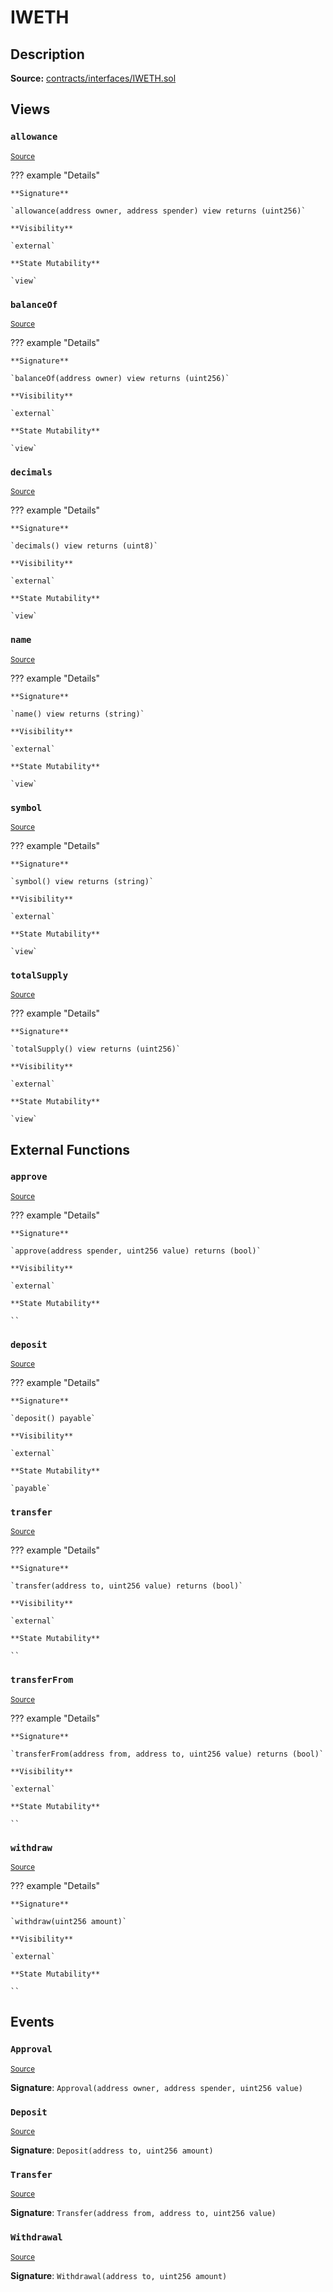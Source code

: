 # IWETH

## Description

**Source:** [contracts/interfaces/IWETH.sol](https://github.com/Synthetixio/synthetix/tree/v2.97.2-alpha/contracts/interfaces/IWETH.sol)

## Views

### `allowance`

<sub>[Source](https://github.com/Synthetixio/synthetix/tree/v2.97.2-alpha/contracts/interfaces/IWETH.sol#L16)</sub>

??? example "Details"

    **Signature**

    `allowance(address owner, address spender) view returns (uint256)`

    **Visibility**

    `external`

    **State Mutability**

    `view`

### `balanceOf`

<sub>[Source](https://github.com/Synthetixio/synthetix/tree/v2.97.2-alpha/contracts/interfaces/IWETH.sol#L14)</sub>

??? example "Details"

    **Signature**

    `balanceOf(address owner) view returns (uint256)`

    **Visibility**

    `external`

    **State Mutability**

    `view`

### `decimals`

<sub>[Source](https://github.com/Synthetixio/synthetix/tree/v2.97.2-alpha/contracts/interfaces/IWETH.sol#L9)</sub>

??? example "Details"

    **Signature**

    `decimals() view returns (uint8)`

    **Visibility**

    `external`

    **State Mutability**

    `view`

### `name`

<sub>[Source](https://github.com/Synthetixio/synthetix/tree/v2.97.2-alpha/contracts/interfaces/IWETH.sol#L5)</sub>

??? example "Details"

    **Signature**

    `name() view returns (string)`

    **Visibility**

    `external`

    **State Mutability**

    `view`

### `symbol`

<sub>[Source](https://github.com/Synthetixio/synthetix/tree/v2.97.2-alpha/contracts/interfaces/IWETH.sol#L7)</sub>

??? example "Details"

    **Signature**

    `symbol() view returns (string)`

    **Visibility**

    `external`

    **State Mutability**

    `view`

### `totalSupply`

<sub>[Source](https://github.com/Synthetixio/synthetix/tree/v2.97.2-alpha/contracts/interfaces/IWETH.sol#L12)</sub>

??? example "Details"

    **Signature**

    `totalSupply() view returns (uint256)`

    **Visibility**

    `external`

    **State Mutability**

    `view`

## External Functions

### `approve`

<sub>[Source](https://github.com/Synthetixio/synthetix/tree/v2.97.2-alpha/contracts/interfaces/IWETH.sol#L21)</sub>

??? example "Details"

    **Signature**

    `approve(address spender, uint256 value) returns (bool)`

    **Visibility**

    `external`

    **State Mutability**

    ``

### `deposit`

<sub>[Source](https://github.com/Synthetixio/synthetix/tree/v2.97.2-alpha/contracts/interfaces/IWETH.sol#L30)</sub>

??? example "Details"

    **Signature**

    `deposit() payable`

    **Visibility**

    `external`

    **State Mutability**

    `payable`

### `transfer`

<sub>[Source](https://github.com/Synthetixio/synthetix/tree/v2.97.2-alpha/contracts/interfaces/IWETH.sol#L19)</sub>

??? example "Details"

    **Signature**

    `transfer(address to, uint256 value) returns (bool)`

    **Visibility**

    `external`

    **State Mutability**

    ``

### `transferFrom`

<sub>[Source](https://github.com/Synthetixio/synthetix/tree/v2.97.2-alpha/contracts/interfaces/IWETH.sol#L23)</sub>

??? example "Details"

    **Signature**

    `transferFrom(address from, address to, uint256 value) returns (bool)`

    **Visibility**

    `external`

    **State Mutability**

    ``

### `withdraw`

<sub>[Source](https://github.com/Synthetixio/synthetix/tree/v2.97.2-alpha/contracts/interfaces/IWETH.sol#L32)</sub>

??? example "Details"

    **Signature**

    `withdraw(uint256 amount)`

    **Visibility**

    `external`

    **State Mutability**

    ``

## Events

### `Approval`

<sub>[Source](https://github.com/Synthetixio/synthetix/tree/v2.97.2-alpha/contracts/interfaces/IWETH.sol#L36)</sub>

**Signature**: `Approval(address owner, address spender, uint256 value)`

### `Deposit`

<sub>[Source](https://github.com/Synthetixio/synthetix/tree/v2.97.2-alpha/contracts/interfaces/IWETH.sol#L37)</sub>

**Signature**: `Deposit(address to, uint256 amount)`

### `Transfer`

<sub>[Source](https://github.com/Synthetixio/synthetix/tree/v2.97.2-alpha/contracts/interfaces/IWETH.sol#L35)</sub>

**Signature**: `Transfer(address from, address to, uint256 value)`

### `Withdrawal`

<sub>[Source](https://github.com/Synthetixio/synthetix/tree/v2.97.2-alpha/contracts/interfaces/IWETH.sol#L38)</sub>

**Signature**: `Withdrawal(address to, uint256 amount)`
